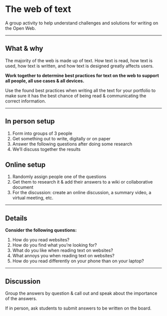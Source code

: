 # The web of text

A group activity to help understand challenges and solutions for writing on the Open Web.

---

## What & why

The majority of the web is made up of text. How text is read, how text is used, how text is written, and how text is designed greatly affects users.

**Work together to determine best practices for text on the web to support all people, all use cases & all devices.**

Use the found best practices when writing all the text for your portfolio to make sure it has the best chance of being read & communicating the correct information.

---

## In person setup

1. Form into groups of 3 people
2. Get something out to write, digitally or on paper
3. Answer the following questions after doing some research
4. We’ll discuss together the results

## Online setup

1. Randomly assign people one of the questions
2. Get them to research it & add their answers to a wiki or collaborative document
3. For the discussion: create an online discussion, a summary video, a virtual meeting, etc.

---

## Details

**Consider the following questions:**

1. How do you read websites?
2. How do you find what you’re looking for?
3. What do you like when reading text on websites?
4. What annoys you when reading text on websites?
5. How do you read differently on your phone than on your laptop?

---

## Discussion

Group the answers by question & call out and speak about the importance of the answers.

If in person, ask students to submit answers to be written on the board.
